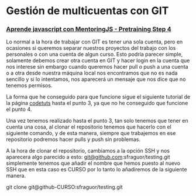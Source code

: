 # Gestión de multicuentas con GIT

### [Aprende javascript con MentoringJS - Pretraining Step 4](http://mentoringjs.com)


Lo normal a la hora de trabajar con GIT es tener una sola cuenta, pero en ocasiones si queremos separar nuestros proyectos del trabajo con los personales o con una cuenta de algun curso.
Esto podría parecer simple, solamente debemos crear otra cuenta en GIT y hacer login en la cuenta que nos interese sin embargo cuando queremos hacer pull o push a una cuenta o a otra desde 
nuestra máquina local nos encontramos que no es nada sencillo y si lo intentamos, nos aparecerá un mensaje que nos dice que no tenemos permisos.

La forma que he conseguido para que funcione sigue el siguiente tutorial de la página [codetuts](https://code.tutsplus.com/tutorials/quick-tip-how-to-work-with-github-and-multiple-accounts--net-22574) hasta el punto 3, 
ya que no he conseguido que funcione el punto 4.

Una vez tenemos realizado hasta el punto 3, tan solo tenemos que tener en cuenta una cosa, al clonar el repositorio tenemos que hacerlo con el siguiente comando, y de esta manera,
siempre que trabajemos en ese repositorio podremos hacer pulls y push sin problemas.

A la hora de clonar el repositorio, cambiamos a la opción SSH y nos aparecera algo parecido a esto: git@github.com:sfraguor/testing.git
simplemente tenemos que añadir el nombre que hemos puesto al nuevo SSH que en esta caso es CURSO por lo tanto lo añadiremos de la siguiente manera.

git clone git@github-CURSO:sfraguor/testing.git







 
